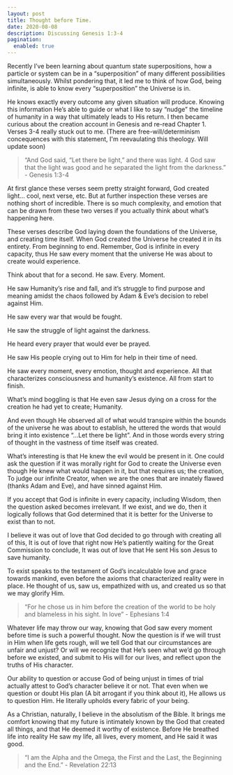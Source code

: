 ```yaml
---
layout: post
title: Thought before Time.
date: 2020-08-08
description: Discussing Genesis 1:3-4
pagination:
  enabled: true
---
```


Recently I’ve been learning about quantum state superpositions, how a particle or system can be in a “superposition” of many different possibilities simultaneously. Whilst pondering that, it led me to think of how God, being infinite, is able to know every “superposition” the Universe is in. 

He knows exactly every outcome any given situation will produce. Knowing this information He’s able to guide or what I like to say “nudge” the timeline of humanity in a way that ultimately leads to His return. I then became curious about the creation account in Genesis and re-read Chapter 1. Verses 3-4 really stuck out to me. (There are free-will/determinism concequences with this statement, I'm reevaulating this theology. Will update soon)

> “And God said, “Let there be light,” and there was light. 4 God saw that the light was good and he separated the light from the darkness.” - Genesis 1:3-4

At first glance these verses seem pretty straight forward, God created light… cool, next verse, etc. But at further inspection these verses are nothing short of incredible. There is so much complexity, and emotion that can be drawn from these two verses if you actually think about what’s happening here. 

These verses describe God laying down the foundations of the Universe, and creating time itself. When God created the Universe he created it in its entirety. From beginning to end. Remember, God is infinite in every capacity, thus He saw every moment that the universe He was about to create would experience.

Think about that for a second. He saw. Every. Moment.

He saw Humanity’s rise and fall, and it’s struggle to find purpose and meaning amidst the chaos followed by Adam & Eve’s decision to rebel against Him.

He saw every war that would be fought.  

He saw the struggle of light against the darkness.  

He heard every prayer that would ever be prayed.  

He saw His people crying out to Him for help in their time of need.  

He saw every moment, every emotion, thought and experience. All that characterizes consciousness and humanity’s existence. All from start to finish.

What’s mind boggling is that He even saw Jesus dying on a cross for the creation he had yet to create; Humanity.  

And even though He observed all of what would transpire within the bounds of the universe he was about to establish, he uttered the words that would bring it into existence “...Let there be light”. And in those words every string of thought in the vastness of time itself was created.

What’s interesting is that He knew the evil would be present in it. One could ask the question if it was morally right for God to create the Universe even though He knew what would happen in it, but that requires us; the creation, To judge our infinite Creator, when we are the ones that are innately flawed (thanks Adam and Eve), and have sinned against Him.

If you accept that God is infinite in every capacity, including Wisdom, then the question asked becomes irrelevant. If we exist, and we do, then it logically follows that God determined that it is better for the Universe to exist than to not.

I believe it was out of love that God decided to go through with creating all of this, It is out of love that right now He’s patiently waiting for the Great Commission to conclude, It was out of love that He sent His son Jesus to save humanity.

To exist speaks to the testament of God’s incalculable love and grace towards mankind, even before the axioms that characterized reality were in place. He thought of us, saw us, empathized with us, and created us so that we may glorify Him. 

> “For he chose us in him before the creation of the world to be holy and blameless in his sight. In love” - Ephesians 1:4
 
Whatever life may throw our way, knowing that God saw every moment before time is such a powerful thought. Now the question is if we will trust in Him when life gets rough, will we tell God that our circumstances are unfair and unjust? Or will we recognize that He’s seen what we’d go through before we existed, and submit to His will for our lives, and reflect upon the truths of His character. 


Our ability to question or accuse God of being unjust in times of trial actually attest to God’s character believe it or not. That even when we question or doubt His plan (A bit arrogant if you think about it), He allows us to question Him. He literally upholds every fabric of your being.

As a Christian, naturally, I believe in the absolutism of the Bible. It brings me comfort knowing that my future is intimately known by the God that created all things, and that He deemed it worthy of existence. Before He breathed life into reality He saw my life, all lives, every moment, and He said it was good.


> “I am the Alpha and the Omega, the First and the Last, the Beginning and the End.” - Revelation 22:13
